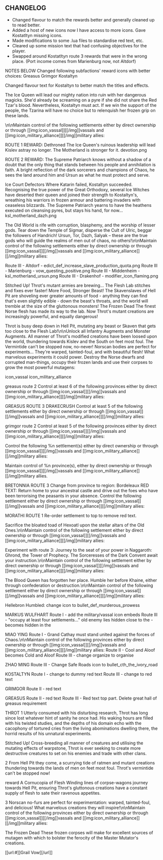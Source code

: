 ## CHANGELOG
* Changed flavour to match the rewards better and generally cleaned up to read better.
* Added a host of new icons now I have access to more icons. Gave Kostatltyn missing icons.
* Made modifications to some .lua files to standardise red text, etc.
* Cleared up some mission text that had confusing objectives for the player.
* Swapped around Kostatltyn route 3 rewards that were in the wrong place. (Port income comes from Marienburg now, not Altdorf)












NOTES BELOW
Changed following subfactions' reward icons with better choices:
Greasus
Grimgor
Kostaltyn

Changed flavour text for Kostaltyn to better match the titles and effects.



The Ice Queen will lead our mighty nation into ruin with her dangerous magicks. She'd already be screaming on a pyre if she did not share the Red Tzar's blood. Nevertheless, Kostaltyn must act. If we win the support of the people, the Tzarina will have no choice but to relenquish her frozen grip on these lands.

\\n\\nMaintain control of the following settlements either by direct ownership or through [[img:icon_vassal]][[/img]]vassals and [[img:icon_military_alliance]][[/img]]military allies:

ROUTE 1 REWARD:
Dethroned
The Ice Queen's ruinous leadership will lead Kislev astray no longer. The Motherland is stronger for it.
devotion.png

ROUTE 2 REWARD:
The Supreme Patriarch knows without a shadow of a doubt that the only thing that stands between his people and annihilation is faith. A bright reflection of the dark sorcerers and champions of Chaos, he sees the land around him and Ursun as what he must protect and serve.

Ice Court Defectors
Where Katarin failed, Kostaltyn succeeded. Recognising the true power of the Great Orthodoxy, several Ice Witches have deserted their queen and joined their strength to Kostaltyn's, wreathing his warriors in frozen armour and battering invaders with ceaseless blizzards. The Supreme Patriarch yearns to have the heathens executed on cleansing pyres, but stays his hand, for now...
ksl_motherland_dazh.png

The Old World is rife with corruption, blasphemy, and the worship of lesser gods. Tear down the Temple of Sigmar, disperse the Cult of Ulric, beggar the followers of Handrich! Ursun, Tor, Dazh, Salyak – these are the true gods who will guide the realms of men out of chaos, no others!\\n\\nMaintain control of the following settlements either by direct ownership or through [[img:icon_vassal]][[/img]]vassals and [[img:icon_military_alliance]][[/img]]military allies:

Route III - Altdorf - edict_def_increase_slave_production_quota.png
Route III - Marienburg - 
vow_questing_positive.png
Route III - Middenheim - 
ksl_motherland_ursun.png
Route III - Drakenhof - 
modifier_icon_flaming.png

Stitched Up!
Throt's mutant armies are brewing... The Flesh Lab stitches and fixes ever faster!
More Food, Stronger Beast!
The Skavenslaves of Hell Pit are shoveling ever greater amounts of food - anything they can find that's even slightly edible - down the beast's throats, and the world will tremble at the size of the gluttonous monsters!
The Frozen Dead
The finest Norse flesh has made its way to the lab. Now Throt's mutant creations are increasingly powerful, and equally dangerous!


Throt is busy deep down in Hell Pit, mutating any beast or Skaven that gets too close to the Flesh Lab!\\n\\nUnlock all Infantry Augments and Monster Augments.
All manner of Throt's modified creations have been loosed upon the world, thundering towards Kislev and the South on feet most foul. The Vermintide can't be stopped now, no-never!
Norscan bodies are perfect for experiments... They're warped, tainted-foul, and with beautiful flesh! What marvelous experiments it could power. Destroy the Norse dwarfs and corrupted man-things, occupy their frozen lands and use their corpses to grow the most powerful mutagens:


icon_vassal
icon_military_alliance

greasus route 2
Control at least 6 of the following provinces either by direct ownership or through [[img:icon_vassal]][[/img]]vassals and [[img:icon_military_alliance]][[/img]]military allies:

GREASUS ROUTE 3 DRAKECRUSH
Control at least 5 of the following settlements either by direct ownership or through [[img:icon_vassal]][[/img]]vassals and [[img:icon_military_alliance]][[/img]]military allies:

grimgor route 2
Control at least 5 of the following provinces either by direct ownership or through [[img:icon_vassal]][[/img]]vassals and [[img:icon_military_alliance]][[/img]]military allies:



Control the following %n settlement(s) either by direct ownership or through [[img:icon_vassal]][[/img]]vassals and [[img:icon_military_alliance]][[/img]]military allies: 

Maintain control of %n province(s), either by direct ownership or through [[img:icon_vassal]][[/img]]vassals and [[img:icon_military_alliance]][[/img]]military allies.

BRETONNIA
ROUTE 3
Change from province to region: Bordeleaux
RED TEXT: Return home to your ancestral castle and drive out the foes who have been terrorising the peasants in your absence. Control the following settlement either by direct ownership or through [[img:icon_vassal]][[/img]]vassals and [[img:icon_military_alliance]][[/img]]military allies:

MORATHI
ROUTE 1
Re-order settlement to top to remove red text.

Sacrifice the bloated toad of Hexoatl upon the stellar altars of the Old Ones.\\n\\nMaintain control of the following settlement either by direct ownership or through [[img:icon_vassal]][[/img]]vassals and [[img:icon_military_alliance]][[/img]]military allies:

Experiment with route 3:
Journey to the seat of your power in Naggaroth: Ghrond, the Tower of Prophecy. The Sorceresses of the Dark Convent await your instruction.\\n\\nMaintain control of the following settlement either by direct ownership or through [[img:icon_vassal]][[/img]]vassals and [[img:icon_military_alliance]][[/img]]military allies:

The Blood Queen has forgotten her place. Humble her before Khaine, either through confederation or destruction.\\n\\nMaintain control of the following settlement either by direct ownership or through [[img:icon_vassal]][[/img]]vassals and [[img:icon_military_alliance]][[/img]]military allies:

Hellebron Humbled:
change icon to bullet_def_murderous_prowess

MARKUS WULFHART
Route I - add the military/vassal icon embeds
Route III - "occupy at least four settlements..."
old enemy lies hidden close to the - becomes hidden in the

MIAO YING
Route I - 
Grand Cathay must stand united against the forces of Chaos.\\n\\nMaintain control of the following provinces either by direct ownership or through [[img:icon_vassal]][[/img]]vassals and [[img:icon_military_alliance]][[/img]]military allies:
Route II - Cool and Aloof becomes Cold and Aloof
Route III - change organize to organise

ZHAO MING
Route III - Change Safe Roads icon to bullet_cth_the_ivory_road

KOSTALTYN
Route I - change to dummy red text
Route III - change to red text

GRIMGOR
Route II - red text

GREASUS
Route II - red text
Route III - 
Red text top part. Delete great hall of greasus requirement

THROT
1
Utterly consumed with his disturbing research, Throt has long since lost whatever hint of sanity he once had. His waking hours are filled with his twisted studies, and the depths of his domain echo with the cacophony of tortured cries from the living abominations dwelling there, the horrid results of his unnatural experiments.

Stitched Up!
Cross-breeding all manner of creatures and utilising the mutating effects of warpstone, Throt is ever seeking to create more destructive creatures to set on his enemies and trade with other clans.

2
From Hell Pit they come, a scurrying tide of ratmen and mutant creations thundering towards the lands of men on feet most foul. Throt's vermintide can't be stopped now!

reward
A Cornucopia of Flesh
Winding lines of corpse-wagons journey towards Hell Pit, ensuring Throt's gluttonous creations have a constant supply of flesh to sate their ravenous appetites.

3
Norscan no-furs are perfect for experimentation: warped, tainted-foul, and delicious! What marvelous creations they will inspire!\\n\\nMaintain control of the following provinces either by direct ownership or through [[img:icon_vassal]][[/img]]vassals and [[img:icon_military_alliance]][[/img]]military allies:

The Frozen Dead
These frozen corpses will make for excellent sources of mutagen with which to bolster the ferocity of the Master Mutator's creations.

[[url:#]]Grail Vow[[/url]]
